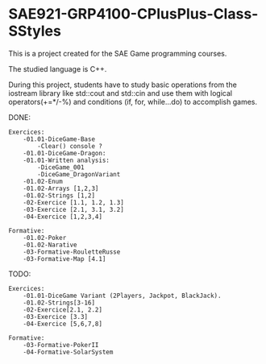 # SAE921-GRP4100-CPlusPlus-Class-SStyles

This is a project created for the SAE Game programming courses.

The studied language is C++.

During this project, students have to study basic operations from the iostream library like std::cout and std::cin
and use them with logical operators(+=*/-%) and conditions (if, for, while...do) to accomplish games.


DONE:	
	
	Exercices:
		-01.01-DiceGame-Base 
			-Clear() console ?
		-01.01-DiceGame-Dragon:
		-01.01-Written analysis:
			-DiceGame_001
			-DiceGame_DragonVariant
		-01.02-Enum
		-01.02-Arrays [1,2,3]
		-01.02-Strings [1,2]
		-02-Exercice [1.1, 1.2, 1.3]
		-03-Exercice [2.1, 3.1, 3.2]
		-04-Exercice [1,2,3,4]
		
	Formative:
		-01.02-Poker
		-01.02-Narative
		-03-Formative-RouletteRusse
		-03-Formative-Map [4.1]
		

			
TODO:


	Exercices:
		-01.01-DiceGame Variant (2Players, Jackpot, BlackJack).
		-01.02-Strings[3-16]
		-02-Exercice[2.1, 2.2]
		-03-Exercice [3.3]
		-04-Exercice [5,6,7,8]
		
	Formative:
		-03-Formative-PokerII
		-04-Formative-SolarSystem
